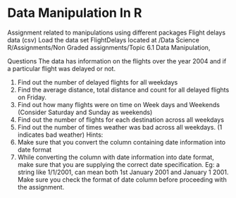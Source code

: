 # Data Manipulation In R
 Assignment related to manipulations using different packages
  Flight delays data (csv)
 Load the data set FlightDelays located at /Data Science R/Assignments/Non Graded
 assignments/Topic 6.1 Data Manipulation,

Questions
The data has information on the flights over the year 2004 and if a particular flight was
delayed or not.
1. Find out the number of delayed flights for all weekdays
2. Find the average distance, total distance and count for all delayed flights on Friday.
3. Find out how many flights were on time on Week days and Weekends (Consider Saturday
and Sunday as weekends)
4. Find out the number of flights for each destination across all weekdays
5. Find out the number of times weather was bad across all weekdays. (1 indicates bad
weather)
Hints:
1. Make sure that you convert the column containing date information into date format
2. While converting the column with date information into date format, make sure that you
are supplying the correct date specification. Eg: a string like 1/1/2001, can mean both 1st
January 2001 and January 1 2001. Make sure you check the format of date column before
proceeding with the assignment.
